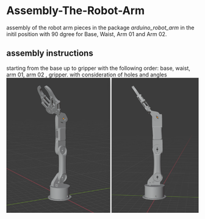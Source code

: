 # Assembly-The-Robot-Arm
assembly of the robot arm pieces in the package *arduino_robot_arm* in the initil position with 90 dgree for Base, Waist, Arm 01 and Arm 02.
## assembly instructions
starting from the base up to gripper with the following order: base, waist, arm 01, arm 02 , gripper. with consideration of holes and angles
![position](position.png)
